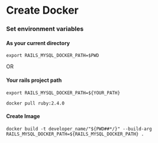 # Create Docker

### Set environment variables

#### As your current directory 
`
export RAILS_MYSQL_DOCKER_PATH=$PWD
`

OR

#### Your rails project path
`
export RAILS_MYSQL_DOCKER_PATH=${YOUR_PATH}
`

`
docker pull ruby:2.4.0
`

#### Create Image

```
docker build -t developer_name/"${PWD##*/}" --build-arg RAILS_MYSQL_DOCKER_PATH=${RAILS_MYSQL_DOCKER_PATH} .
```

